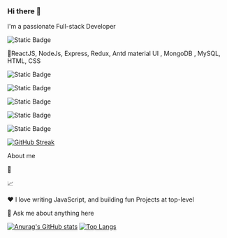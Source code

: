 ### Hi there 👋
I'm a passionate Full-stack Developer

![Static Badge](https://img.shields.io/badge/my-Tech-green)

🔭ReactJS, NodeJs, Express, Redux, Antd material UI , MongoDB , MySQL, HTML, CSS 

![Static Badge](https://img.shields.io/badge/Frontend-ReactJs%20%7C%20HTML5%20%7C%20CSS-yellow)

![Static Badge](https://img.shields.io/badge/Backend-NodeJs%20%7C%20Express-yellow)

![Static Badge](https://img.shields.io/badge/StateManagement-Redux%20%7C%20contextApi-yellow)

![Static Badge](https://img.shields.io/badge/database-MongoDB%20%7C%20MySQL-yellow)

![Static Badge](https://img.shields.io/badge/MaterialUI-Antdesign-yellow)

[![GitHub Streak](https://streak-stats.demolab.com/?user=Skipper-kenya)](https://git.io/streak-stats)

About me

💼 

📈 

❤️ I love writing JavaScript, and building fun Projects at top-level

💬 Ask me about anything here


[![Anurag's GitHub stats](https://github-readme-stats.vercel.app/api?username=Skipper-kenya)](https://github.com/Skipper-kenya/github-readme-stats)
[![Top Langs](https://github-readme-stats.vercel.app/api/top-langs/?username=Skipper-kenya)](https://github.com/Skipper-kenya/github-readme-stats)

